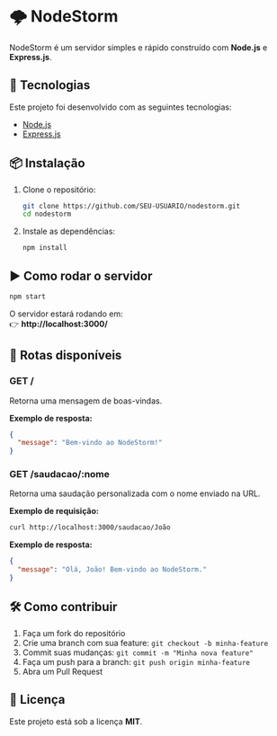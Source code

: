 # 🌩️ NodeStorm

NodeStorm é um servidor simples e rápido construído com **Node.js** e **Express.js**.

## 🚀 Tecnologias  

Este projeto foi desenvolvido com as seguintes tecnologias:  
- [Node.js](https://nodejs.org/)  
- [Express.js](https://expressjs.com/)  

## 📦 Instalação  

1. Clone o repositório:  
   ```sh
   git clone https://github.com/SEU-USUARIO/nodestorm.git
   cd nodestorm
   ```  
2. Instale as dependências:  
   ```sh
   npm install
   ```  

## ▶️ Como rodar o servidor  

```sh
npm start
```
O servidor estará rodando em:  
👉 **http://localhost:3000/**  

## 📌 Rotas disponíveis  

### **GET /**
Retorna uma mensagem de boas-vindas.  

**Exemplo de resposta:**  
```json
{
  "message": "Bem-vindo ao NodeStorm!"
}
```

### **GET /saudacao/:nome**
Retorna uma saudação personalizada com o nome enviado na URL.  

**Exemplo de requisição:**  
```sh
curl http://localhost:3000/saudacao/João
```
**Exemplo de resposta:**  
```json
{
  "message": "Olá, João! Bem-vindo ao NodeStorm."
}
```

## 🛠️ Como contribuir  

1. Faça um fork do repositório  
2. Crie uma branch com sua feature: `git checkout -b minha-feature`  
3. Commit suas mudanças: `git commit -m "Minha nova feature"`  
4. Faça um push para a branch: `git push origin minha-feature`  
5. Abra um Pull Request  

## 📜 Licença  

Este projeto está sob a licença **MIT**.  


